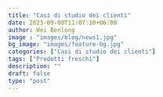 ```yaml
---
title: "Casi di studio dei clienti"
date: 2023-09-08T11:07:10+06:00
author: Wei Benlong
image : "images/blog/news1.jpg"
bg_image: "images/feature-bg.jpg"
categories: ["Casi di studio dei clienti"]
tags: ["Prodotti freschi"]
description: ""
draft: false
type: "post"
---
```

